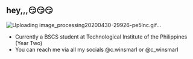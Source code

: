 ## hey,,,😏😏😏


![Uploading image_processing20200430-29926-pe5lnc.gif…]()

   - Currently a BSCS student at Technological Institute of the Philippines (Year Two)
   - You can reach me via all my socials @c.winsmarl or @c_winsmarl
   
 
